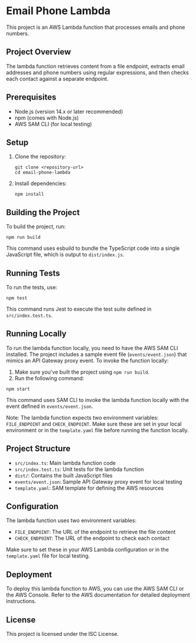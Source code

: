 # Email Phone Lambda

This project is an AWS Lambda function that processes emails and phone numbers.

## Project Overview

The lambda function retrieves content from a file endpoint, extracts email addresses and phone numbers using regular expressions, and then checks each contact against a separate endpoint.

## Prerequisites

- Node.js (version 14.x or later recommended)
- npm (comes with Node.js)
- AWS SAM CLI (for local testing)

## Setup

1. Clone the repository:
   ```
   git clone <repository-url>
   cd email-phone-lambda
   ```

2. Install dependencies:
   ```
   npm install
   ```

## Building the Project

To build the project, run:

```
npm run build
```

This command uses esbuild to bundle the TypeScript code into a single JavaScript file, which is output to `dist/index.js`.

## Running Tests

To run the tests, use:

```
npm test
```

This command runs Jest to execute the test suite defined in `src/index.test.ts`.

## Running Locally

To run the lambda function locally, you need to have the AWS SAM CLI installed. The project includes a sample event file (`events/event.json`) that mimics an API Gateway proxy event. To invoke the function locally:

1. Make sure you've built the project using `npm run build`.
2. Run the following command:

```
npm start
```

This command uses SAM CLI to invoke the lambda function locally with the event defined in `events/event.json`.

Note: The lambda function expects two environment variables: `FILE_ENDPOINT` and `CHECK_ENDPOINT`. Make sure these are set in your local environment or in the `template.yaml` file before running the function locally.

## Project Structure

- `src/index.ts`: Main lambda function code
- `src/index.test.ts`: Unit tests for the lambda function
- `dist/`: Contains the built JavaScript files
- `events/event.json`: Sample API Gateway proxy event for local testing
- `template.yaml`: SAM template for defining the AWS resources

## Configuration

The lambda function uses two environment variables:
- `FILE_ENDPOINT`: The URL of the endpoint to retrieve the file content
- `CHECK_ENDPOINT`: The URL of the endpoint to check each contact

Make sure to set these in your AWS Lambda configuration or in the `template.yaml` file for local testing.

## Deployment

To deploy this lambda function to AWS, you can use the AWS SAM CLI or the AWS Console. Refer to the AWS documentation for detailed deployment instructions.

## License

This project is licensed under the ISC License.